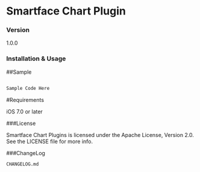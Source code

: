 # Smartface Chart Plugin

### Version

1.0.0

### Installation & Usage

 

##Sample
```sh

Sample Code Here

```

#Requirements

iOS 7.0 or later

###License

Smartface Chart Plugins is licensed under the Apache License, Version 2.0. See the LICENSE file for more info.

###ChangeLog

`CHANGELOG.md` 

